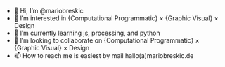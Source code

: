 - 👋 Hi, I’m @mariobreskic
- 👀 I’m interested in {Computational Programmatic} × {Graphic Visual} × Design
- 🌱 I’m currently learning js, processing, and python
- 💞️ I’m looking to collaborate on {Computational Programmatic} × {Graphic Visual} × Design
- 📫 How to reach me is easiest by mail hallo(a)mariobreskic.de

<!---
mariobreskic/mariobreskic is a ✨ special ✨ repository because its `README.md` (this file) appears on your GitHub profile.
You can click the Preview link to take a look at your changes.
--->

